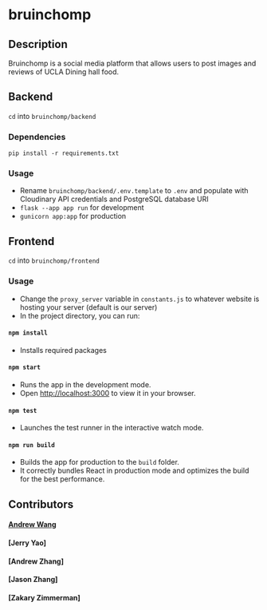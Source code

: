 # bruinchomp

## Description
Bruinchomp is a social media platform that allows users to post images and reviews of UCLA Dining hall food.

## Backend
`cd` into `bruinchomp/backend`
### Dependencies
`pip install -r requirements.txt`


### Usage
- Rename `bruinchomp/backend/.env.template` to `.env` and populate with Cloudinary API credentials and PostgreSQL database URI
- `flask --app app run` for development
- `gunicorn app:app` for production

## Frontend
`cd` into `bruinchomp/frontend`

### Usage
- Change the `proxy_server` variable in `constants.js` to whatever website is hosting your server (default is our server)
- In the project directory, you can run:

#### `npm install`
- Installs required packages

#### `npm start`
- Runs the app in the development mode.
- Open [http://localhost:3000](http://localhost:3000) to view it in your browser.

#### `npm test`
- Launches the test runner in the interactive watch mode.

#### `npm run build`
- Builds the app for production to the `build` folder.
- It correctly bundles React in production mode and optimizes the build for the best performance.

## Contributors

#### [Andrew Wang](https://github.com/strawhqt)
#### [Jerry Yao]
#### [Andrew Zhang]
#### [Jason Zhang]
#### [Zakary Zimmerman]